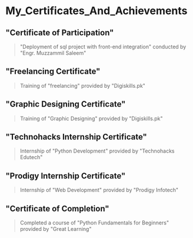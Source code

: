 # My_Certificates_And_Achievements


## "Certificate of Participation"

> "Deployment of sql project with front-end integration" conducted by "Engr. Muzzammil Saleem"


## "Freelancing Certificate"

> Training of "freelancing" provided by "Digiskills.pk"


## "Graphic Designing Certificate"

> Training of "Graphic Designing" provided by "Digiskills.pk"


## "Technohacks Internship Certificate"

> Internship of "Python Development" provided by "Technohacks Edutech"


## "Prodigy Internship Certificate"

> Internship of "Web Development" provided by "Prodigy Infotech"


## "Certificate of Completion"

> Completed a course of "Python Fundamentals for Beginners" provided by "Great Learning"
